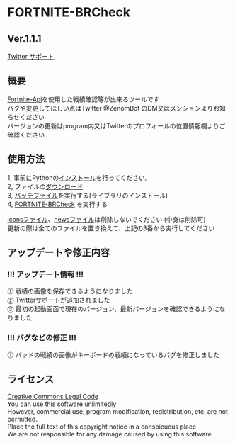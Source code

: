 # FORTNITE-BRCheck
## Ver.1.1.1  

[Twitter サポート](https://twitter.com/ZenomBot)

## 概要
[Fortnite-Api](https://fortnite-api.com/)を使用した戦績確認等が出来るツールです  
バグや変更してほしい点はTwitter @ZenomBot のDM又はメンションよりお知らせください  
バージョンの更新はprogram内又はTwitterのプロフィールの位置情報欄よりご確認ください  

## 使用方法
1, 事前にPythonの[インストール](https://www.python.org/ftp/python/3.7.8/python-3.7.8-amd64-webinstall.exe)を行ってください。  
2, ファイルの[ダウンロード](https://github.com/Zenom-Git/Fortnite-BRCheck/archive/refs/heads/main.zip)  
3, [バッチファイル](install.bat)を実行する(ライブラリのインストール)  
4, [FORTNITE-BRCheck](FORTNITE-BRCheck.exe) を実行する  
  
[iconsファイル](icons)、[newsファイル](news)は削除しないでください (中身は削除可)  
更新の際は全てのファイルを置き換えて、上記の3番から実行してください  

## アップデートや修正内容  
### !!! アップデート情報 !!!  
⓵ 戦績の画像を保存できるようになりました  
⓶ Twitterサポートが追加されました  
⓷ 最初の起動画面で現在のバージョン、最新バージョンを確認できるようになりました  

### !!! バグなどの修正 !!!  
⓵ パッドの戦績の画像がキーボードの戦績になっているバグを修正しました  

## ライセンス
[Creative Commons Legal Code](LICENSE "ライセンス")  
You can use this software unlimitedly  
However, commercial use, program modification, redistribution, etc. are not permitted.  
Place the full text of this copyright notice in a conspicuous place  
We are not responsible for any damage caused by using this software  
